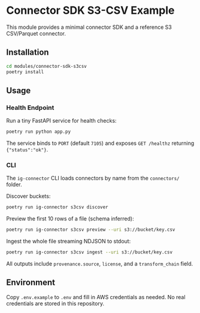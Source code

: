 # Connector SDK S3-CSV Example

This module provides a minimal connector SDK and a reference S3 CSV/Parquet connector.

## Installation

```bash
cd modules/connector-sdk-s3csv
poetry install
```

## Usage

### Health Endpoint

Run a tiny FastAPI service for health checks:

```bash
poetry run python app.py
```

The service binds to `PORT` (default `7105`) and exposes `GET /healthz` returning `{"status":"ok"}`.

### CLI

The `ig-connector` CLI loads connectors by name from the `connectors/` folder.

Discover buckets:

```bash
poetry run ig-connector s3csv discover
```

Preview the first 10 rows of a file (schema inferred):

```bash
poetry run ig-connector s3csv preview --uri s3://bucket/key.csv
```

Ingest the whole file streaming NDJSON to stdout:

```bash
poetry run ig-connector s3csv ingest --uri s3://bucket/key.csv
```

All outputs include `provenance.source`, `license`, and a `transform_chain` field.

## Environment

Copy `.env.example` to `.env` and fill in AWS credentials as needed. No real
credentials are stored in this repository.
